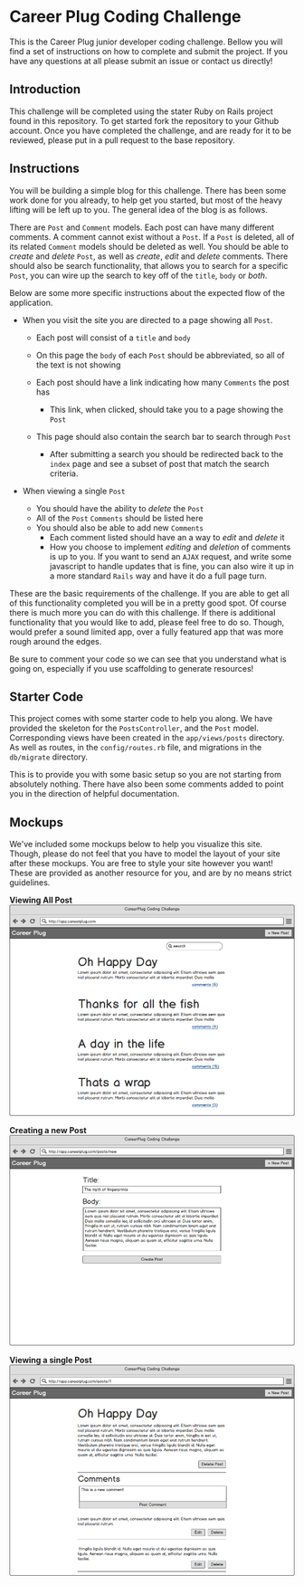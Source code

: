 # Career Plug Coding Challenge

This is the Career Plug junior developer coding challenge. Bellow you will find a set of instructions on how to complete and submit the project. If you have any questions at all please submit an issue or contact us directly!

## Introduction
This challenge will be completed using the stater Ruby on Rails project found in this repository. To get started fork the repository to your Github account. Once you have completed the challenge, and are ready for it to be reviewed, please put in a pull request to the base repository.

## Instructions
You will be building a simple blog for this challenge. There has been some work done for you already, to help get you started, but most of the heavy lifting will be left up to you. The general idea of the blog is as follows.

There are `Post` and `Comment` models. Each post can have many different comments. A comment cannot exist without a `Post`. If a `Post` is deleted, all of its related `Comment` models should be deleted as well. You should be able to _create_ and _delete_ `Post`, as well as _create_, _edit_ and _delete_ comments. There should also be search functionality, that allows you to search for a specific `Post`, you can wire up the search to key off of the `title`, `body` or _both_.

Below are some more specific instructions about the expected flow of the application.

- When you visit the site you are directed to a page showing all `Post`.
  - Each post will consist of a `title` and `body`
  - On this page the `body` of each `Post` should be abbreviated, so all of the text is not showing
  - Each post should have a link indicating how many `Comments` the post has
    - This link, when clicked, should take you to a page showing the `Post`

  - This page should also contain the search bar to search through `Post`
    - After submitting a search you should be redirected back to the `index` page and see a subset of post that match the search criteria.

- When viewing a single `Post`
  - You should have the ability to _delete_ the `Post`
  - All of the `Post` `Comments` should be listed here
  - You should also be able to add new `Comments`
    - Each comment listed should have an a way to _edit_ and _delete_ it
    - How you choose to implement _editing_ and _deletion_ of comments is up to you. If you want to send an `AJAX` request, and write some javascript to handle updates that is fine, you can also wire it up in a more standard `Rails` way and have it do a full page turn.

These are the basic requirements of the challenge. If you are able to get all of this functionality completed you will be in a pretty good spot. Of course there is much more you can do with this challenge. If there is additional functionality that you would like to add, please feel free to do so. Though, would prefer a sound limited app, over a fully featured app that was more rough around the edges.

Be sure to comment your code so we can see that you understand what is going on, especially if you use scaffolding to generate resources!

## Starter Code
This project comes with some starter code to help you along. We have provided the skeleton for the `PostsController`,  and the `Post` model. Corresponding views have been created in the `app/views/posts` directory. As well as routes, in the `config/routes.rb` file, and migrations in the `db/migrate` directory.

This is to provide you with some basic setup so you are not starting from absolutely nothing. There have also been some comments added to point you in the direction of helpful documentation.

## Mockups
We've included some mockups below to help you visualize this site. Though, please do not feel that you have to model the layout of your site after these mockups. You are free to style your site however you want! These are provided as another resource for you, and are by no means strict guidelines.

**Viewing All Post**
![](docs/assets/post-index.png)

**Creating a new Post**
![](docs/assets/post-new.png)

**Viewing a single Post**
![](docs/assets/post-show.png)
